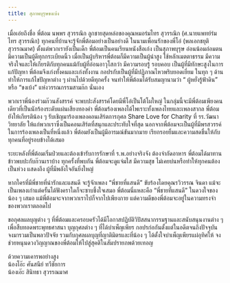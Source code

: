```yaml
---
title: สุภาพบุรุษขงเบ้ง
---
```



เมื่อเอ่ยถึงชื่อ พี่ต้อม นพพร สุวรรณิก ลูกชายสุดหล่อของคุณหมอร่มไทร สุวรรณิก (ศ.นายแพทย์ร่มไทร สุวรรณิก) ทุกคนที่บ้านจะรู้จักพี่ต้อมอย่างเป็นอย่างดี ในนามเพื่อนรักของพี่โอ๋ (พลเอกชยุติ สุวรรณมาศ) ตั้งแต่พวกเรายังเป็นเด็ก พี่ต้อมเป็นคนเรียนหนังสือเก่ง เป็นสุภาพบุรุษ อ่อนน้อมถ่อมตน มีความเป็นผู้ดีทุกกระเบียดนิ้ว   เมื่อเป็นผู้บริหารพี่ต้อมก็มีความเป็นผู้นำสูง ใช้หลักเมตตาธรรม มีความจริงใจและให้เกียรติกับทุกคนแม้กับผู้ที่อ่อนอาวุโสกว่า มีความรอบรู้ รอบคอบ เป็นผู้ที่มีทักษะสูงในการแก้ปัญหา พี่ต้อมจึงเก่งทั้งคนและเก่งทั้งงาน กอปรกับเป็นผู้ที่มีปฏิภาณไหวพริบยอดเยี่ยม ในทุก ๆ ด้าน ทำให้การแก้ไขปัญหาต่าง ๆ ผ่านไปด้วยดีทุกครั้ง จนทำให้พี่ต้อมได้รับสมญานามว่า “ ผู้หยั่งรู้ฟ้าดิน” หรือ “ขงเบ้ง” แห่งวรรณกรรมสามก๊ก นั่นเอง

พวกเราพี่น้องร่วมก๊วนสังสรรค์ จะพบปะสังสรรค์โดยมีพี่โอ๋เป็นโต้โผใหญ่ ในกลุ่มนี้จะมีพี่ต้อมเพียงคนเดียวที่เป็นนักร้องระดับแผ่นเสียงทองคำ พี่ต้อมร้องเพลงได้ไพเราะทั้งเพลงไทยและเพลงสากล พี่ต้อมยังให้เกียรติน้อง ๆ รับเชิญมาร้องเพลงคอนเสิร์ตการกุศล Share Love for Charity ที่ รร.วัฒนาวิทยาลัย ให้แก่พวกเราซึ่งเป็นคอนเสิร์ตที่สนุกและประทับใจที่สุด นอกจากพี่ต้อมจะเป็นผู้ที่มีพรสวรรค์ในการร้องเพลงเป็นที่หนึ่งแล้ว พี่ต้อมยังเป็นผู้มีอารมณ์ขันมากมาย เรียกรอยยิ้มและความสดชื่นให้กับทุกคนที่อยู่รอบข้างได้เสมอ

ระยะหลังที่พี่ต้อมเริ่มป่วยและต้องเข้ารับการรักษาที่ ร.พ.อย่างจริงจัง ต้องจำกัดอาหาร พี่ต้อมได้มาทานข้าวพบปะกับก๊วนเราบ้าง ทุกครั้งที่พบกัน พี่ต้อมจะดูแจ่มใส มีความสุข ไม่เคยบ่นหรือทำให้ทุกคนต้องเป็นห่วง แสดงถึง ผู้ที่มีพลังใจอันยิ่งใหญ่

หากใครที่มีพี่ชายที่น่ารักและแสนดี จะรู้จักเพลง “พี่ชายที่แสนดี” ขับร้องโดยคุณรวิวรรณ จินดา แม้จะเป็นเพลงเก่าแต่ครั้นได้ฟังคราใดก็จะซาบชึ้งใจเสมอ พี่ต้อมนี่แหละคือ “พี่ชายที่แสนดี” ในดวงใจของน้อง ๆ เสมอ แม้พี่ต้อมจะจากพวกเราไปก็จากไปเพียงกาย แต่ความดีของพี่ต้อมจะอยู่ในความทรงจำของพวกเราตลอดไป

ขอกุศลผลบุญต่าง ๆ ที่พี่ต้อมและครอบครัวได้มีโอกาสปฏิบัติวิปัสสนากรรมฐานและสนับสนุนงานต่าง ๆ เพื่อสืบทอดพระพุทธศาสนา บุญกุศลต่าง ๆ ที่ได้บำเพ็ญเพียร กอปรก่อกันตั้งแต่ในอดีตจนถึงปัจจุบัน จงมารวมเป็นพลวปัจจัย รวมกับกุศลผลบุญที่ญาติมิตรและที่น้อง ๆ ได้ตั้งใจบำเพ็ญเพียรแผ่อุทิศให้ จงช่วยหนุนดวงวิญญาณของพี่ต้อมให้ไปสู่สุคติในสัมปรายภพด้วยเทอญ

ด้วยความเคารพอย่างสูง  
น้องโอ๊ะ ศันสนีย์ ทวีชัยการ  
น้องเอ๊ะ สินิทธา สุวรรณมาศ

